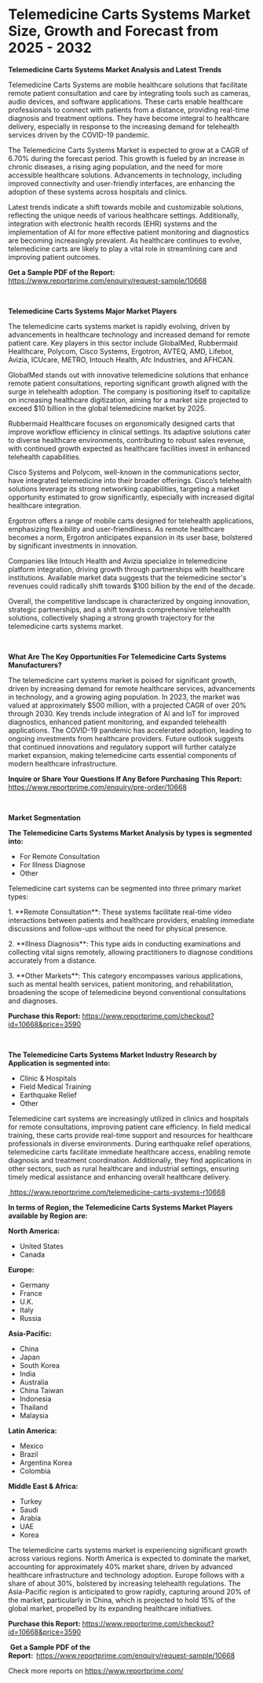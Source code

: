 <p><h1>Telemedicine Carts Systems Market Size, Growth and Forecast from 2025 - 2032</h1></p><p><strong>Telemedicine Carts Systems Market Analysis and Latest Trends</strong></p>
<p><p>Telemedicine Carts Systems are mobile healthcare solutions that facilitate remote patient consultation and care by integrating tools such as cameras, audio devices, and software applications. These carts enable healthcare professionals to connect with patients from a distance, providing real-time diagnosis and treatment options. They have become integral to healthcare delivery, especially in response to the increasing demand for telehealth services driven by the COVID-19 pandemic.</p><p>The Telemedicine Carts Systems Market is expected to grow at a CAGR of 6.70% during the forecast period. This growth is fueled by an increase in chronic diseases, a rising aging population, and the need for more accessible healthcare solutions. Advancements in technology, including improved connectivity and user-friendly interfaces, are enhancing the adoption of these systems across hospitals and clinics. </p><p>Latest trends indicate a shift towards mobile and customizable solutions, reflecting the unique needs of various healthcare settings. Additionally, integration with electronic health records (EHR) systems and the implementation of AI for more effective patient monitoring and diagnostics are becoming increasingly prevalent. As healthcare continues to evolve, telemedicine carts are likely to play a vital role in streamlining care and improving patient outcomes.</p></p>
<p><strong>Get a Sample PDF of the Report:&nbsp;</strong> <a href="https://www.reportprime.com/enquiry/request-sample/10668?utm_campaign=2768&utm_medium=2&utm_source=Github&utm_content=ia&utm_term=20032025&utm_id=telemedicine-carts-systems">https://www.reportprime.com/enquiry/request-sample/10668</a></p>
<p>&nbsp;</p>
<p><strong>Telemedicine Carts Systems Major Market Players</strong></p>
<p><p>The telemedicine carts systems market is rapidly evolving, driven by advancements in healthcare technology and increased demand for remote patient care. Key players in this sector include GlobalMed, Rubbermaid Healthcare, Polycom, Cisco Systems, Ergotron, AVTEQ, AMD, Lifebot, Avizia, ICUcare, METRO, Intouch Health, Afc Industries, and AFHCAN.</p><p>GlobalMed stands out with innovative telemedicine solutions that enhance remote patient consultations, reporting significant growth aligned with the surge in telehealth adoption. The company is positioning itself to capitalize on increasing healthcare digitization, aiming for a market size projected to exceed $10 billion in the global telemedicine market by 2025.</p><p>Rubbermaid Healthcare focuses on ergonomically designed carts that improve workflow efficiency in clinical settings. Its adaptive solutions cater to diverse healthcare environments, contributing to robust sales revenue, with continued growth expected as healthcare facilities invest in enhanced telehealth capabilities.</p><p>Cisco Systems and Polycom, well-known in the communications sector, have integrated telemedicine into their broader offerings. Cisco’s telehealth solutions leverage its strong networking capabilities, targeting a market opportunity estimated to grow significantly, especially with increased digital healthcare integration.</p><p>Ergotron offers a range of mobile carts designed for telehealth applications, emphasizing flexibility and user-friendliness. As remote healthcare becomes a norm, Ergotron anticipates expansion in its user base, bolstered by significant investments in innovation.</p><p>Companies like Intouch Health and Avizia specialize in telemedicine platform integration, driving growth through partnerships with healthcare institutions. Available market data suggests that the telemedicine sector's revenues could radically shift towards $100 billion by the end of the decade.</p><p>Overall, the competitive landscape is characterized by ongoing innovation, strategic partnerships, and a shift towards comprehensive telehealth solutions, collectively shaping a strong growth trajectory for the telemedicine carts systems market.</p></p>
<p>&nbsp;</p>
<p><strong>What Are The Key Opportunities For Telemedicine Carts Systems Manufacturers?</strong></p>
<p><p>The telemedicine cart systems market is poised for significant growth, driven by increasing demand for remote healthcare services, advancements in technology, and a growing aging population. In 2023, the market was valued at approximately $500 million, with a projected CAGR of over 20% through 2030. Key trends include integration of AI and IoT for improved diagnostics, enhanced patient monitoring, and expanded telehealth applications. The COVID-19 pandemic has accelerated adoption, leading to ongoing investments from healthcare providers. Future outlook suggests that continued innovations and regulatory support will further catalyze market expansion, making telemedicine carts essential components of modern healthcare infrastructure.</p></p>
<p><strong>Inquire or Share Your Questions If Any Before Purchasing This Report:</strong> <a href="https://www.reportprime.com/enquiry/pre-order/10668?utm_campaign=2768&utm_medium=2&utm_source=Github&utm_content=ia&utm_term=20032025&utm_id=telemedicine-carts-systems">https://www.reportprime.com/enquiry/pre-order/10668</a></p>
<p>&nbsp;</p>
<p><strong>Market Segmentation</strong></p>
<p><strong>The Telemedicine Carts Systems Market Analysis by types is segmented into:</strong></p>
<p><ul><li>For Remote Consultation</li><li>For Illness Diagnose</li><li>Other</li></ul></p>
<p><p>Telemedicine cart systems can be segmented into three primary market types: </p><p>1. **Remote Consultation**: These systems facilitate real-time video interactions between patients and healthcare providers, enabling immediate discussions and follow-ups without the need for physical presence.</p><p>2. **Illness Diagnosis**: This type aids in conducting examinations and collecting vital signs remotely, allowing practitioners to diagnose conditions accurately from a distance.</p><p>3. **Other Markets**: This category encompasses various applications, such as mental health services, patient monitoring, and rehabilitation, broadening the scope of telemedicine beyond conventional consultations and diagnoses.</p></p>
<p><strong>Purchase this Report:&nbsp;</strong><a href="https://www.reportprime.com/checkout?id=10668&price=3590&utm_campaign=2768&utm_medium=2&utm_source=Github&utm_content=ia&utm_term=20032025&utm_id=telemedicine-carts-systems">https://www.reportprime.com/checkout?id=10668&price=3590</a></p>
<p>&nbsp;</p>
<p><strong>The Telemedicine Carts Systems Market Industry Research by Application is segmented into:</strong></p>
<p><ul><li>Clinic & Hospitals</li><li>Field Medical Training</li><li>Earthquake Relief</li><li>Other</li></ul></p>
<p><p>Telemedicine cart systems are increasingly utilized in clinics and hospitals for remote consultations, improving patient care efficiency. In field medical training, these carts provide real-time support and resources for healthcare professionals in diverse environments. During earthquake relief operations, telemedicine carts facilitate immediate healthcare access, enabling remote diagnosis and treatment coordination. Additionally, they find applications in other sectors, such as rural healthcare and industrial settings, ensuring timely medical assistance and enhancing overall healthcare delivery.</p></p>
<p><a href="https://www.reportprime.com/telemedicine-carts-systems-r10668?utm_campaign=2768&utm_medium=2&utm_source=Github&utm_content=ia&utm_term=20032025&utm_id=telemedicine-carts-systems">&nbsp;https://www.reportprime.com/telemedicine-carts-systems-r10668</a></p>
<p><strong>In terms of Region, the Telemedicine Carts Systems Market Players available by Region are:</strong></p>
<p>
    <p> <strong> North America: </strong>
        <ul>
            <li>United States</li>
            <li>Canada</li>
        </ul>
        </p> 
    <p> <strong> Europe: </strong>
        <ul>
            <li>Germany</li>
            <li>France</li>
            <li>U.K.</li>
            <li>Italy</li>
            <li>Russia</li>
        </ul>
        </p> 
    <p> <strong> Asia-Pacific: </strong>
        <ul>
            <li>China</li>
            <li>Japan</li>
            <li>South Korea</li>
            <li>India</li>
            <li>Australia</li>
            <li>China Taiwan</li>
            <li>Indonesia</li>
            <li>Thailand</li>
            <li>Malaysia</li>
        </ul>
        </p> 
    <p> <strong> Latin America: </strong>
        <ul>
            <li>Mexico</li>
            <li>Brazil</li>
            <li>Argentina Korea</li>
            <li>Colombia</li>
        </ul>
        </p> 
    <p> <strong> Middle East & Africa: </strong>
        <ul>
            <li>Turkey</li>
            <li>Saudi</li>
            <li>Arabia</li>
            <li>UAE</li>
            <li>Korea</li>
        </ul>
    </p>
    </p>
<p><p>The telemedicine carts systems market is experiencing significant growth across various regions. North America is expected to dominate the market, accounting for approximately 40% market share, driven by advanced healthcare infrastructure and technology adoption. Europe follows with a share of about 30%, bolstered by increasing telehealth regulations. The Asia-Pacific region is anticipated to grow rapidly, capturing around 20% of the market, particularly in China, which is projected to hold 15% of the global market, propelled by its expanding healthcare initiatives.</p></p>
<p><strong>Purchase this Report: </strong><a href="https://www.reportprime.com/checkout?id=10668&price=3590&utm_campaign=2768&utm_medium=2&utm_source=Github&utm_content=ia&utm_term=20032025&utm_id=telemedicine-carts-systems">https://www.reportprime.com/checkout?id=10668&price=3590</a></p>
<p>&nbsp;<strong>Get a Sample PDF of the Report:&nbsp;&nbsp;</strong><a href="https://www.reportprime.com/enquiry/request-sample/10668?utm_campaign=2768&utm_medium=2&utm_source=Github&utm_content=ia&utm_term=20032025&utm_id=telemedicine-carts-systems">https://www.reportprime.com/enquiry/request-sample/10668</a></p>
<p><strong></strong></p>
<p>Check more reports on <a href="https://www.reportprime.com/?utm_campaign=2768&utm_medium=2&utm_source=Github&utm_content=ia&utm_term=20032025&utm_id=telemedicine-carts-systems">https://www.reportprime.com/</a></p>